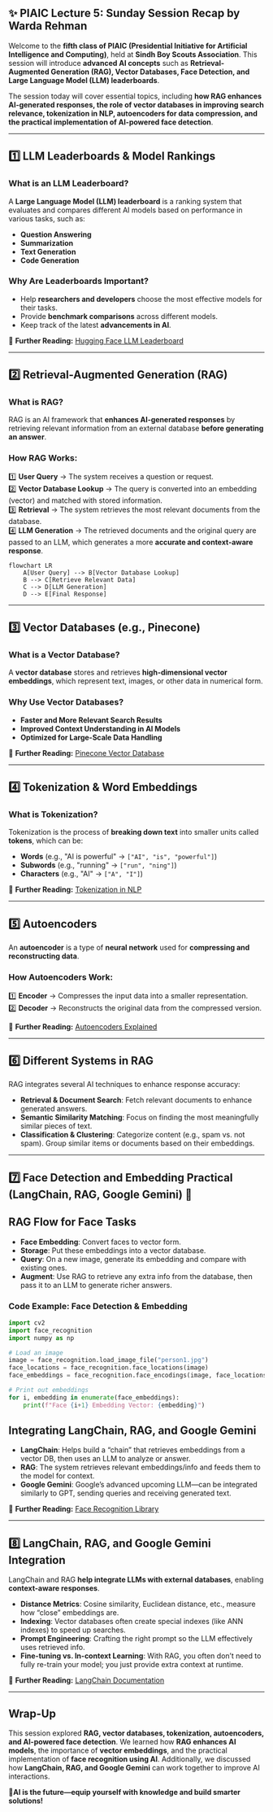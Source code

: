 ## ✨ PIAIC Lecture 5: Sunday Session Recap by Warda Rehman

Welcome to the **fifth class of PIAIC (Presidential Initiative for Artificial Intelligence and Computing)**, held at **Sindh Boy Scouts Association**. This session will introduce **advanced AI concepts** such as **Retrieval-Augmented Generation (RAG), Vector Databases, Face Detection, and Large Language Model (LLM) leaderboards**.

The session today will cover essential topics, including **how RAG enhances AI-generated responses, the role of vector databases in improving search relevance, tokenization in NLP, autoencoders for data compression, and the practical implementation of AI-powered face detection**.

---

## 1️⃣ LLM Leaderboards & Model Rankings 

### **What is an LLM Leaderboard?**
A **Large Language Model (LLM) leaderboard** is a ranking system that evaluates and compares different AI models based on performance in various tasks, such as:
- **Question Answering**
- **Summarization**
- **Text Generation**
- **Code Generation**

### **Why Are Leaderboards Important?**
- Help **researchers and developers** choose the most effective models for their tasks.
- Provide **benchmark comparisons** across different models.
- Keep track of the latest **advancements in AI**.

📌 **Further Reading:** [Hugging Face LLM Leaderboard](https://huggingface.co/spaces/HuggingFaceH4/open_llm_leaderboard)

---

## 2️⃣ Retrieval-Augmented Generation (RAG) 

### **What is RAG?**
RAG is an AI framework that **enhances AI-generated responses** by retrieving relevant information from an external database **before generating an answer**.

### **How RAG Works:**
1️⃣ **User Query** → The system receives a question or request.  
2️⃣ **Vector Database Lookup** → The query is converted into an embedding (vector) and matched with stored information.  
3️⃣ **Retrieval** → The system retrieves the most relevant documents from the database.  
4️⃣ **LLM Generation** → The retrieved documents and the original query are passed to an LLM, which generates a more **accurate and context-aware response**.  

```mermaid
flowchart LR
    A[User Query] --> B[Vector Database Lookup]
    B --> C[Retrieve Relevant Data]
    C --> D[LLM Generation]
    D --> E[Final Response]
```

---

## 3️⃣ Vector Databases (e.g., Pinecone) 

### **What is a Vector Database?**
A **vector database** stores and retrieves **high-dimensional vector embeddings**, which represent text, images, or other data in numerical form.

### **Why Use Vector Databases?**
- **Faster and More Relevant Search Results**
- **Improved Context Understanding in AI Models**
- **Optimized for Large-Scale Data Handling**

📌 **Further Reading:** [Pinecone Vector Database](https://www.pinecone.io/)

---

## 4️⃣ Tokenization & Word Embeddings 

### **What is Tokenization?**
Tokenization is the process of **breaking down text** into smaller units called **tokens**, which can be:
- **Words** (e.g., "AI is powerful" → `["AI", "is", "powerful"]`)
- **Subwords** (e.g., "running" → `["run", "ning"]`)
- **Characters** (e.g., "AI" → `["A", "I"]`)

📌 **Further Reading:** [Tokenization in NLP](https://www.geeksforgeeks.org/nlp-how-tokenizing-text-sentence-words-works/)

---

## 5️⃣ Autoencoders 

An **autoencoder** is a type of **neural network** used for **compressing and reconstructing data**.

### **How Autoencoders Work:**
1️⃣ **Encoder** → Compresses the input data into a smaller representation.  
2️⃣ **Decoder** → Reconstructs the original data from the compressed version.  

📌 **Further Reading:** [Autoencoders Explained](https://towardsdatascience.com/autoencoders)

---

## 6️⃣ Different Systems in RAG 

RAG integrates several AI techniques to enhance response accuracy:
- **Retrieval & Document Search**: Fetch relevant documents to enhance generated answers.
- **Semantic Similarity Matching**: Focus on finding the most meaningfully similar pieces of text.
- **Classification & Clustering**: Categorize content (e.g., spam vs. not spam). Group similar items or documents based on their embeddings.

---

## 7️⃣ Face Detection and Embedding Practical (LangChain, RAG, Google Gemini) 🤖

## RAG Flow for Face Tasks
- **Face Embedding**: Convert faces to vector form.
- **Storage**: Put these embeddings into a vector database.
- **Query**: On a new image, generate its embedding and compare with existing ones.
- **Augment**: Use RAG to retrieve any extra info from the database, then pass it to an LLM to generate richer answers.

### **Code Example: Face Detection & Embedding**
```python
import cv2
import face_recognition
import numpy as np

# Load an image
image = face_recognition.load_image_file("person1.jpg")
face_locations = face_recognition.face_locations(image)
face_embeddings = face_recognition.face_encodings(image, face_locations)

# Print out embeddings
for i, embedding in enumerate(face_embeddings):
    print(f"Face {i+1} Embedding Vector: {embedding}")
```

## Integrating LangChain, RAG, and Google Gemini
- **LangChain**: Helps build a “chain” that retrieves embeddings from a vector DB, then uses an LLM to analyze or answer.
- **RAG**: The system retrieves relevant embeddings/info and feeds them to the model for context.
- **Google Gemini**: Google’s advanced upcoming LLM—can be integrated similarly to GPT, sending queries and receiving generated text.

📌 **Further Reading:** [Face Recognition Library](https://github.com/ageitgey/face_recognition)

---

## 8️⃣ LangChain, RAG, and Google Gemini Integration 

LangChain and RAG **help integrate LLMs with external databases**, enabling **context-aware responses**.

- **Distance Metrics**: Cosine similarity, Euclidean distance, etc., measure how “close” embeddings are.
- **Indexing**: Vector databases often create special indexes (like ANN indexes) to speed up searches.
- **Prompt Engineering**: Crafting the right prompt so the LLM effectively uses retrieved info.
- **Fine-tuning vs. In-context Learning**: With RAG, you often don’t need to fully re-train your model; you just provide extra context at runtime.

📌 **Further Reading:** [LangChain Documentation](https://python.langchain.com/)

---

## **Wrap-Up**

This session explored **RAG, vector databases, tokenization, autoencoders, and AI-powered face detection**. We learned how **RAG enhances AI models**, the importance of **vector embeddings**, and the practical implementation of **face recognition using AI**. Additionally, we discussed how **LangChain, RAG, and Google Gemini** can work together to improve AI interactions.

**🚀AI is the future—equip yourself with knowledge and build smarter solutions!**

